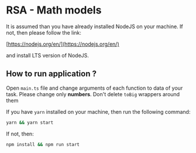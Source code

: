 # RSA - Math models

It is assumed than you have already installed NodeJS on your machine. If not, then please follow the link:

[https://nodejs.org/en/](https://nodejs.org/en/)

and install LTS version of NodeJS.

## How to run application ?

Open `main.ts` file and change arguments of each function to data of your task. Please change only **numbers**. Don't delete `toBig` wrappers around them

If you have `yarn` installed on your machine, then run the following command:

```bash
yarn && yarn start
```

If not, then:

```bash
npm install && npm run start
```

